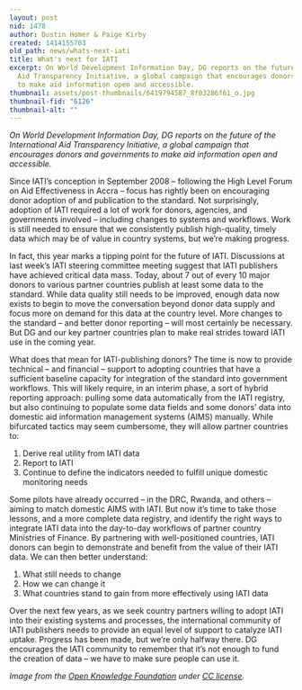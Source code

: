 ```yaml
---
layout: post
nid: 1478
author: Dustin Homer & Paige Kirby
created: 1414155703
old_path: news/whats-next-iati
title: What's next for IATI
excerpt: On World Development Information Day, DG reports on the future of the International
  Aid Transparency Initiative, a global campaign that encourages donors and governments
  to make aid information open and accessible.
thumbnail: assets/post-thumbnails/6419794587_8f03286f61_o.jpg
thumbnail-fid: "6126"
thumbnail-alt: ""
---
```


*On World Development Information Day, DG reports on the future of the International Aid Transparency Initiative, a global campaign that encourages donors and governments to make aid information open and accessible.*

Since IATI’s conception in September 2008 – following the High Level Forum on Aid Effectiveness in Accra – focus has rightly been on encouraging donor adoption of and publication to the standard. Not surprisingly, adoption of IATI required a lot of work for donors, agencies, and governments involved – including changes to systems and workflows. Work is still needed to ensure that we consistently publish high-quality, timely data which may be of value in country systems, but we’re making progress.

In fact, this year marks a tipping point for the future of IATI. Discussions at last week’s IATI steering committee meeting suggest that IATI publishers have achieved critical data mass. Today, about 7 out of every 10 major donors to various partner countries publish at least some data to the standard. While data quality still needs to be improved, enough data now exists to begin to move the conversation beyond donor data supply and focus more on demand for this data at the country level. More changes to the standard – and better donor reporting – will most certainly be necessary. But DG and our key partner countries plan to make real strides toward IATI use in the coming year.

What does that mean for IATI-publishing donors? The time is now to provide technical – and financial – support to adopting countries that have a sufficient baseline capacity for integration of the standard into government workflows. This will likely require, in an interim phase, a sort of hybrid reporting approach: pulling some data automatically from the IATI registry, but also continuing to populate some data fields and some donors’ data into domestic aid information management systems (AIMS) manually. While bifurcated tactics may seem cumbersome, they will allow partner countries to:

1. Derive real utility from IATI data
2. Report to IATI
3. Continue to define the indicators needed to fulfill unique domestic monitoring needs

Some pilots have already occurred – in the DRC, Rwanda, and others – aiming to match domestic AIMS with IATI. But now it’s time to take those lessons, and a more complete data registry, and identify the right ways to integrate IATI data into the day-to-day workflows of partner country Ministries of Finance. By partnering with well-positioned countries, IATI donors can begin to demonstrate and benefit from the value of their IATI data. We can then better understand:

1. What still needs to change
2. How we can change it
3. What countries stand to gain from more effectively using IATI data

Over the next few years, as we seek country partners willing to adopt IATI into their existing systems and processes, the international community of IATI publishers needs to provide an equal level of support to catalyze IATI uptake. Progress has been made, but we’re only halfway there. DG encourages the IATI community to remember that it’s not enough to fund the creation of data – we have to make sure people can use it.


*Image from the [Open Knowledge Foundation](https://www.flickr.com/photos/okfn/6419794587/in/photolist-aMi8gz-bVSEZQ-8Z9pht-9Ei5gW-9gS9o6-dQXAYm-aywJ1i-h8Ysi2-eeejVG-gGWCfU-h8UDvw-bUY1mb-7V5bEy-dq9qxc-7V5c9A-7V1Xxp-8Hbxda-7V1XgT-7V5bSS-h8Q2Zj-h8QjH1-h8PNXB-h8PZGH-h8NAzp-9gSjVT-9Rk68o-dkYNt8-95fCEB-knv6Mk-knvL1T-knxkSQ-knxo1C-knv9nk-knxtpy-knvTax-knuYPc-knxqVq-knvKtR-knuVyV-knv3qk-knxp2A-knxoqA-knv254-knuYar-knw1Br-kqAVDp-kqAXei-kqDcAQ-knvVC8-knvPZK) under [CC license](https://creativecommons.org/licenses/by/2.0/).*
